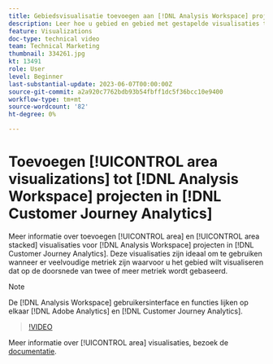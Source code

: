```yaml
---
title: Gebiedsvisualisatie toevoegen aan [!DNL Analysis Workspace] projecten
description: Leer hoe u gebied en gebied met gestapelde visualisaties toevoegt aan [!DNL Analysis Workspace] projecten in [!DNL Customer Journey Analytics].
feature: Visualizations
doc-type: technical video
team: Technical Marketing
thumbnail: 334261.jpg
kt: 13491
role: User
level: Beginner
last-substantial-update: 2023-06-07T00:00:00Z
source-git-commit: a2a920c7762bdb93b54fbff1dc5f36bcc10e9400
workflow-type: tm+mt
source-wordcount: '82'
ht-degree: 0%

---
```


# Toevoegen [!UICONTROL area visualizations] tot [!DNL Analysis Workspace] projecten in [!DNL Customer Journey Analytics]

Meer informatie over toevoegen [!UICONTROL area] en [!UICONTROL area stacked] visualisaties voor [!DNL Analysis Workspace] projecten in [!DNL Customer Journey Analytics]. Deze visualisaties zijn ideaal om te gebruiken wanneer er veelvoudige metriek zijn waarvoor u het gebied wilt visualiseren dat op de doorsnede van twee of meer metriek wordt gebaseerd.

>[!NOTE]
>
>De [!DNL Analysis Workspace] gebruikersinterface en functies lijken op elkaar [!DNL Adobe Analytics] en [!DNL Customer Journey Analytics].

>[!VIDEO](https://video.tv.adobe.com/v/334261/?quality=12&learn=on)

Meer informatie over [!UICONTROL area] visualisaties, bezoek de [documentatie](https://experienceleague.adobe.com/docs/analytics-platform/using/cja-workspace/visualizations/area.html?lang=nl-NL).
